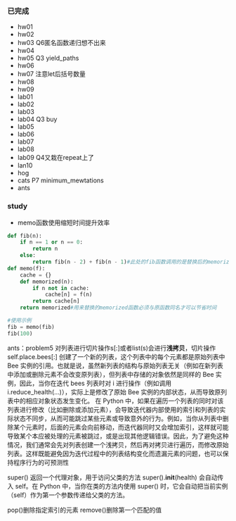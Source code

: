 ### 已完成
+ hw01
+ hw02
+ hw03 Q6匿名函数递归想不出来
+ hw04
+ hw05 Q3 yield_paths
+ hw06
+ hw07 注意let后括号数量
+ hw08
+ hw09
+ lab01
+ lab02
+ lab03
+ lab04 Q3 buy
+ lab05
+ lab06
+ lab07
+ lab08
+ lab09 Q4又栽在repeat上了
+ lan10
+ hog
+ cats P7 minimum_mewtations
+ ants


### study
+ memo函数使用缩短时间提升效率
``` python
def fib(n):
    if n == 1 or n == 0:
        return n
    else:
        return fib(n - 2) + fib(n - 1)#此处的fib函数调用的是替换后的memorized函数
def memo(f):
    cache = {}
    def memorized(n):
        if n not in cache:
            cache[n] = f(n)
        return cache[n]
    return memorized#用来替换的memorized函数必须与原函数同名才可以节省时间

#使用示例
fib = memo(fib)
fib(100)
```

ants：problem5
对列表进行切片操作s[:]或者list(s)会进行**浅拷贝**，切片操作 self.place.bees[:] 创建了一个新的列表，这个列表中的每个元素都是原始列表中 Bee 实例的引用。也就是说，虽然新列表的结构与原始列表无关（例如在新列表中添加或删除元素不会改变原列表），但列表中存储的对象依然是同样的 Bee 实例，因此，当你在迭代 bees 列表时对 i 进行操作（例如调用 i.reduce_health(...)），实际上是修改了原始 Bee 实例的内部状态，从而导致原列表中的相应对象状态发生变化。
在 Python 中，如果在遍历一个列表的同时对该列表进行修改（比如删除或添加元素），会导致迭代器内部使用的索引和列表的实际状态不同步，从而可能跳过某些元素或导致意外的行为。例如，当你从列表中删除某个元素时，后面的元素会向前移动，而迭代器同时又会增加索引，这样就可能导致某个本应被处理的元素被跳过，或是出现其他逻辑错误。因此，为了避免这种情况，我们通常会先对列表创建一个浅拷贝，然后再对拷贝进行遍历，而修改原始列表。这样既能避免因为迭代过程中的列表结构变化而遗漏元素的问题，也可以保持程序行为的可预测性

super() 返回一个代理对象，用于访问父类的方法
super().__init__(health) 会自动传入 self。在 Python 中，当你在类的方法内使用 super() 时，它会自动把当前实例（self）作为第一个参数传递给父类的方法。

pop()删除指定索引的元素
remove()删除第一个匹配的值